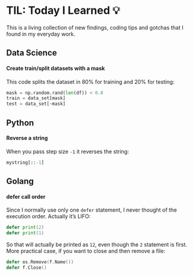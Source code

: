 # TIL: Today I Learned 💡

This is a living collection of new findings, coding tips and gotchas that I found in my everyday work.

## Data Science

#### Create train/split datasets with a mask

This code splits the dataset in 80% for training and 20% for testing:

```python
mask = np.random.rand(len(df)) < 0.8
train = data_set[mask]
test = data_set[~mask]
```

## Python

#### Reverse a string

When you pass step size `-1` it reverses the string:

```python
mystring[::-1]
```

## Golang

#### defer call order

Since I normally use only one `defer` statement, I never thought of the execution order. Actually it’s LIFO:

```go
defer print(2)
defer print(1)
```

So that will actually be printed as `12`, even though the `2` statement is first. More practical case, if you want to close and then remove a file:
```go
defer os.Remove(f.Name())
defer f.Close()
```
